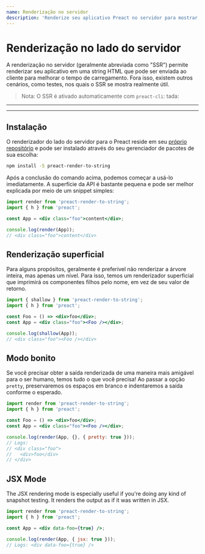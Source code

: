 ```yaml
---
name: Renderização no servidor
description: 'Renderize seu aplicativo Preact no servidor para mostrar o conteúdo aos usuários mais rapidamente.'
---
```


# Renderização no lado do servidor

A renderização no servidor (geralmente abreviada como "SSR") permite renderizar seu aplicativo em uma string HTML que pode ser enviada ao cliente para melhorar o tempo de carregamento. Fora isso, existem outros cenários, como testes, nos quais o SSR se mostra realmente útil.

> Nota: O SSR é ativado automaticamente com `preact-cli`: tada:
---

<div><toc></toc></div>

---

## Instalação

O renderizador do lado do servidor para o Preact reside em seu [próprio repositório](https://github.com/preactjs/preact-render-to-string/) e pode ser instalado através do seu gerenciador de pacotes de sua escolha:

```sh
npm install -S preact-render-to-string
```

Após a conclusão do comando acima, podemos começar a usá-lo imediatamente. A superfície da API é bastante pequena e pode ser melhor explicada por meio de um snippet simples:

```jsx
import render from 'preact-render-to-string';
import { h } from 'preact';

const App = <div class="foo">content</div>;

console.log(render(App));
// <div class="foo">content</div>
```

## Renderização superficial

Para alguns propósitos, geralmente é preferível não renderizar a árvore inteira, mas apenas um nível. Para isso, temos um renderizador superficial que imprimirá os componentes filhos pelo nome, em vez de seu valor de retorno.

```jsx
import { shallow } from 'preact-render-to-string';
import { h } from 'preact';

const Foo = () => <div>foo</div>;
const App = <div class="foo"><Foo /></div>;

console.log(shallow(App));
// <div class="foo"><Foo /></div>
```

## Modo bonito

Se você precisar obter a saída renderizada de uma maneira mais amigável para o ser humano, temos tudo o que você precisa! Ao passar a opção `pretty`, preservaremos os espaços em branco e indentaremos a saída conforme o esperado.

```jsx
import render from 'preact-render-to-string';
import { h } from 'preact';

const Foo = () => <div>foo</div>;
const App = <div class="foo"><Foo /></div>;

console.log(render(App, {}, { pretty: true }));
// Logs:
// <div class="foo">
//   <div>foo</div>
// </div>
```

## JSX Mode

The JSX rendering mode is especially useful if you're doing any kind of snapshot testing. It renders the output as if it was written in JSX.

```jsx
import render from 'preact-render-to-string';
import { h } from 'preact';

const App = <div data-foo={true} />;

console.log(render(App, { jsx: true }));
// Logs: <div data-foo={true} />
```
